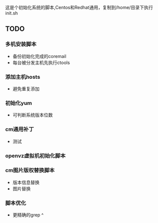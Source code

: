 这是个初始化系统的脚本,Centos和Redhat通用，复制到/home/目录下执行init.sh

## TODO
### 多机安装脚本
- 备份初始化完成的coremail
- 每台被分发主机先执行ctools

### 添加主机hosts
- 避免重复添加

### 初始化yum
- 可判断系统版本位数

### cm通用补丁
- 测试

### openvz虚拟机初始化脚本

### cm图片版权替换脚本
- 版本信息替换
- 图片替换

### 脚本优化
- 更精确的grep ^
